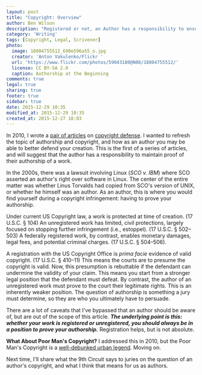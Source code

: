 ```yaml
---
layout: post
title: "Copyright: Overview"
author: Ben Wilson
description: "Registered or not, an Author has a responsibility to ensure they can prove their authorship of a work."
category: 'Writing'
tags: [Copyright, Legal, Scrivener]
photo:
  image: 18804755512_690e596a55_o.jpg
  creator: 'Anton Vakulenko/Flickr '
  url: 'https://www.flickr.com/photos/59043180@N08/18804755512/'
  license: CC BY-SA 2.0
  caption: Authorship at the Beginning
comments: true
legal: true
sharing: true
footer: true
sidebar: true
date: 2015-12-29 10:35
modified_at: 2015-12-29 10:35
created_at: 2015-12-27 18:03
---
```


In 2010, I wrote a [pair of articles](/writing/when-should-you-register-your-work/) on [copyright defense](/writing/how-i-protect-my-copyright/).
I wanted to refresh the topic of authorship and copyright, and how as an author you may be able to better defend your creation. This is the first of a series of articles, and will suggest that the author has a responsibility to maintain proof of their authorship of a work.

<!-- more -->

In the 2000s, there was a lawsuit involving Linux (*SCO v. IBM*) where SCO asserted an author's right over software in Linux. The center of the entire matter was whether Linus Torvalds had copied from SCO's version of UNIX, or whether he himself was an author. As an author, this is where you would find yourself during a copyright infringement: having to prove your authorship.

Under current US Copyright law, a work is protected at time of creation. (17 U.S.C. § 104) An unregistered work has limited, civil protections, largely focused on stopping further infringement (i.e., estoppel). (17 U.S.C. § 502&ndash;503) A federally registered work, by contrast, enables monetary damages, legal fees, and potential criminal charges. (17 U.S.C. § 504&ndash;506).

A registration with the US Copyright Office is *prima facie* evidence of valid copyright. (17 U.S.C. § 410&ndash;11) This means the courts are to presume the copyright is valid. Now, this presumption is rebuttable if the defendant can undermine the validity of your claim. This means you start from a stronger legal position that the defendant must defeat. By contrast, the author of an unregistered work must prove to the court their legitimate rights. This is an inherently weaker position. The question of authorship is something a jury must determine, so they are who you ultimately have to persuade.

There are a lot of caveats that I've bypassed that an author should be aware of, but are out of the scope of this article. ***The underlying point is this: whether your work is registered or unregistered, you should always be in a position to prove your authorship.*** Registration helps, but is not absolute.

**What About Poor Man's Copyright?** I addressed this in 2010, but the Poor Man's Copyright is a [well-debunked urban legend](http://newyorkcopyrightattorney.com/poor-mans-copyright/). Moving on.

Next time, I'll share what the 9th Circuit says to juries on the question of an author's copyright, and what I think that means for us as authors.